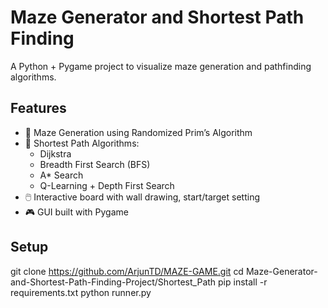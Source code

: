 # Maze Generator and Shortest Path Finding

A Python + Pygame project to visualize maze generation and pathfinding algorithms.

## Features

- 🧱 Maze Generation using Randomized Prim’s Algorithm
- 🚀 Shortest Path Algorithms:
  - Dijkstra
  - Breadth First Search (BFS)
  - A* Search
  - Q-Learning + Depth First Search
- 🖱️ Interactive board with wall drawing, start/target setting
- 🎮 GUI built with Pygame

## Setup


git clone https://github.com/ArjunTD/MAZE-GAME.git
cd Maze-Generator-and-Shortest-Path-Finding-Project/Shortest_Path
pip install -r requirements.txt
python runner.py
